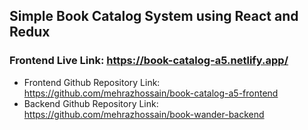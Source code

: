 ## Simple Book Catalog System using React and Redux
### Frontend Live Link: https://book-catalog-a5.netlify.app/
* Frontend Github Repository Link: https://github.com/mehrazhossain/book-catalog-a5-frontend
* Backend Github Repository Link: https://github.com/mehrazhossain/book-wander-backend
